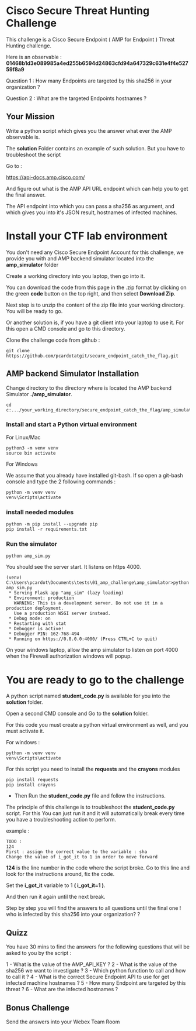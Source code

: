 # Cisco Secure Threat Hunting Challenge

This challenge is a Cisco Secure Endpoint ( AMP for Endpoint ) Threat Hunting challenge.


Here is an observable : **01468b1d3e089985a4ed255b6594d24863cfd94a647329c631e4f4e52759f8a9** 

Question 1 : How many Endpoints are targeted by this sha256 in your organization ?

Question 2 : What are the targeted Endpoints hostnames ?

## Your Mission

Write a python script which gives you the answer what ever the AMP observable is.

The **solution** Folder contains an example of such solution.   But you have to troubleshoot the script

Go to : 

https://api-docs.amp.cisco.com/

And figure out what is the AMP API URL endpoint which can help you to get the final answer.

The API endpoint into which you can pass a sha256 as argument, and which gives you into it's JSON result, hostnames of infected machines.

# Install your CTF lab environment

You don't need any Cisco Secure Endpoint Account for this challenge, we provide you with and AMP backend simulator located into the **amp_simulator** folder

Create a working directory into you laptop, then go into it.

You can download the code from this page in the .zip format by clicking on the green **code** button on the top right, and then select **Download Zip**.

Next step is to unzip the content of the zip file into your working directory. You will be ready to go.

Or another solution is, if you have a git client into your laptop to use it. 
For this open a CMD console and go to this directory.

Clone the challenge code from github :

	git clone https://github.com/pcardotatgit/secure_endpoint_catch_the_flag.git

## AMP backend Simulator Installation

Change directory to the directory where is located the AMP backend Simulator **./amp_simulator**.

	cd c:.../your_working_directory/secure_endpoint_catch_the_flag/amp_simulator

### Install and start a Python virtual environment

For Linux/Mac 

	python3 -m venv venv
	source bin activate

For Windows 
	
We assume that you already have installed git-bash.  If so open a git-bash console and type the 2 following commands :

	python -m venv venv 
	venv\Scripts\activate
	
### install needed modules
	
	python -m pip install --upgrade pip
	pip install -r requirements.txt

### Run the simulator

	python amp_sim.py
	
You should see the server start. It listens on https 4000.	
	
	(venv) C:\Users\pcardot\Documents\tests\01_amp_challenge\amp_simulator>python amp_sim.py
	 * Serving Flask app "amp_sim" (lazy loading)
	 * Environment: production
	   WARNING: This is a development server. Do not use it in a production deployment.
	   Use a production WSGI server instead.
	 * Debug mode: on
	 * Restarting with stat
	 * Debugger is active!
	 * Debugger PIN: 162-768-494
	 * Running on https://0.0.0.0:4000/ (Press CTRL+C to quit)

On your windows laptop, allow the amp simulator to listen on port 4000 when the Firewall authorization windows will popup.

# You are ready to go to the challenge

A python script named **student_code.py** is available for you into the **solution** folder.

Open a second CMD console and Go to the **solution** folder.

For this code you must create a python virtual environment as well, and you must activate it.

For windows :

	python -m venv venv 
	venv\Scripts\activate

For this script you need to install the **requests** and the **crayons** modules

	pip install requests
	pip install crayons

- Then Run the **student_code.py** file and follow the instructions.

The principle of this challenge is to troubleshoot the **student_code.py** script.  For this You can just run it and it will automatically break every time you have a troubleshooting action to perform.

example :

	TODO :
	124
	First : assign the correct value to the variable : sha
	Change the value of i_got_it to 1 in order to move forward

**124** is the line number in the code where the script broke.  Go to this line and look for the instructions around, fix the code. 

Set the **i_got_it** variable to 1 **( i_got_it=1 )**.

And then run it again until the next break.

Step by step you will find the answers to all questions until the final one !  who is infected by this sha256 into your organization? ?

## Quizz

You have 30 mins to find the answers for the following questions that will be asked to you by the script :

1 - What is the value of the AMP_API_KEY ?
2 - What is the value of the sha256 we want to investigate ?
3 - Which python function to call and how to call it ?
4 - What is the correct Secure Endpoint API to use for get infected machine hostnames ?
5 - How many Endpoint are targeted by this threat ?
6 - What are the infected hostnames ?

## Bonus Challenge

Send the answers into your Webex Team Room

